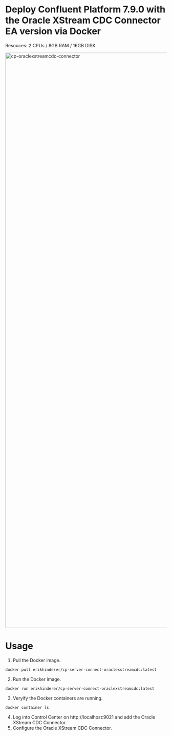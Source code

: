 # Deploy Confluent Platform 7.9.0 with the Oracle XStream CDC Connector EA version via Docker

Resouces: 2 CPUs / 8GB RAM / 16GB DISK

<img width="1792" alt="cp-oraclexstreamcdc-connector" src="https://github.com/user-attachments/assets/7535b2a8-1699-4680-8738-af929965d24a" />

# Usage
1. Pull the Docker image.
```
docker pull erikhinderer/cp-server-connect-oraclexstreamcdc:latest
```
2. Run the Docker image.
```
docker run erikhinderer/cp-server-connect-oraclexstreamcdc:latest
```
3. Veryify the Docker containers are running.
```
docker container ls
```
4. Log into Control Center on http://localhost:9021 and add the Oracle XStream CDC Connector.
5. Configure the Oracle XStream CDC Connector.
